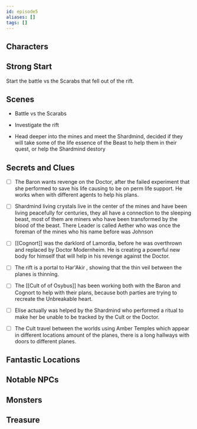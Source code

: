 ```yaml
---
id: episode5
aliases: []
tags: []
---
```


## Characters

## Strong Start
Start the battle vs the Scarabs that fell out of the rift.

## Scenes

- Battle vs the Scarabs

- Investigate the rift

- Head deeper into the mines and meet the Shardmind, decided if they will take some of the life essence of the Beast to help them in their quest, or help the Shardmind destory 

## Secrets and Clues

- [ ]  The Baron wants revenge on the Doctor, after the failed experiment that she performed to save his life causing to be on perm life support. He works when with different agents to help his plans.

- [ ] Shardmind living crystals live in the center of the mines and have been living peacefully for centuries, they all have a connection to the sleeping beast, most of them are miners who have been transformed by the blood of the beast. There Leader is called Aether who was once the foreman of the mines who his name before was Johnson

- [ ] [[Cognort]] was the darklord of Lamordia, before he was overthrown and replaced by Doctor Modernheim. He is creating a powerful new body for himself that will help in his revenge against the Doctor.

- [ ] The rift is a portal to Har'Akir , showing that the thin veil between the planes is thinning.

- [ ] The [[Cult of of Osybus]] has been working both with the Baron and Cognort to help with their plans, because both parties are trying to recreate the Unbreakable heart.

- [ ] Elise actually was helped by the Shardmind who performed a ritual to make her be unable to be tracked by the Cult or the Doctor.

- [ ] The Cult travel between the worlds using Amber Temples which appear in different locations amount of the planes, there is a long hallways with doors to different planes.
## Fantastic Locations

## Notable NPCs

## Monsters

## Treasure

